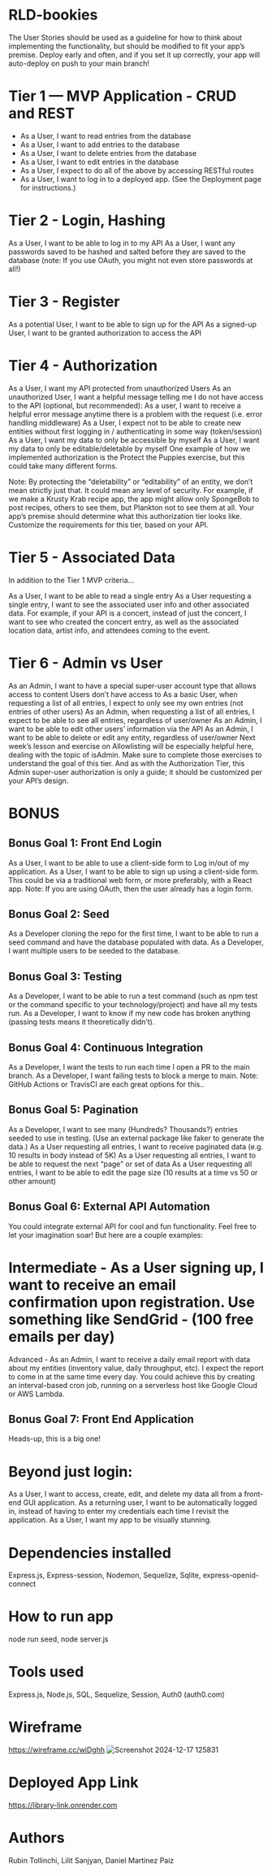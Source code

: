 # RLD-bookies

The User Stories should be used as a guideline for how to think about implementing the functionality, but should be modified to fit your app’s premise.
Deploy early and often, and if you set it up correctly, your app will auto-deploy on push to your main branch!

# Tier 1 — MVP Application - CRUD and REST
 - As a User, I want to read entries from the database
 - As a User, I want to add entries to the database
 - As a User, I want to delete entries from the database
 - As a User, I want to edit entries in the database
 - As a User, I expect to do all of the above by accessing RESTful routes
 - As a User, I want to log in to a deployed app. (See the Deployment page for instructions.)

# Tier 2 - Login, Hashing
As a User, I want to be able to log in to my API
As a User, I want any passwords saved to be hashed and salted before they are saved to the database (note: If you use OAuth, you might not even store passwords at all!)

# Tier 3 - Register
As a potential User, I want to be able to sign up for the API
As a signed-up User, I want to be granted authorization to access the API

# Tier 4 - Authorization
As a User, I want my API protected from unauthorized Users
As an unauthorized User, I want a helpful message telling me I do not have access to the API
(optional, but recommended): As a user, I want to receive a helpful error message anytime there is a problem with the request (i.e. error handling middleware)
As a User, I expect not to be able to create new entities without first logging in / authenticating in some way (token/session)
As a User, I want my data to only be accessible by myself
As a User, I want my data to only be editable/deletable by myself
One example of how we implemented authorization is the Protect the Puppies exercise, but this could take many different forms.

Note: By protecting the “deletability” or “editability” of an entity, we don’t mean strictly just that. It could mean any level of security. For example, if we make a Krusty Krab recipe app, the app might allow only SpongeBob to post recipes, others to see them, but Plankton not to see them at all. Your app’s premise should determine what this authorization tier looks like. Customize the requirements for this tier, based on your API.

# Tier 5 - Associated Data
In addition to the Tier 1 MVP criteria…

As a User, I want to be able to read a single entry
As a User requesting a single entry, I want to see the associated user info and other associated data. For example, if your API is a concert, instead of just the concert, I want to see who created the concert entry, as well as the associated location data, artist info, and attendees coming to the event.
# Tier 6 - Admin vs User
As an Admin, I want to have a special super-user account type that allows access to content Users don’t have access to
As a basic User, when requesting a list of all entries, I expect to only see my own entries (not entries of other users)
As an Admin, when requesting a list of all entries, I expect to be able to see all entries, regardless of user/owner
As an Admin, I want to be able to edit other users’ information via the API
As an Admin, I want to be able to delete or edit any entity, regardless of user/owner
Next week’s lesson and exercise on Allowlisting will be especially helpful here, dealing with the topic of isAdmin. Make sure to complete those exercises to understand the goal of this tier. And as with the Authorization Tier, this Admin super-user authorization is only a guide; it should be customized per your API’s design.

# BONUS
## Bonus Goal 1: Front End Login
As a User, I want to be able to use a client-side form to Log in/out of my application.
As a User, I want to be able to sign up using a client-side form.
This could be via a traditional web form, or more preferably, with a React app.
Note: If you are using OAuth, then the user already has a login form.

## Bonus Goal 2: Seed
As a Developer cloning the repo for the first time, I want to be able to run a seed command and have the database populated with data.
As a Developer, I want multiple users to be seeded to the database.


## Bonus Goal 3: Testing
As a Developer, I want to be able to run a test command (such as npm test or the command specific to your technology/project) and have all my tests run.
As a Developer, I want to know if my new code has broken anything (passing tests means it theoretically didn’t).


## Bonus Goal 4: Continuous Integration
As a Developer, I want the tests to run each time I open a PR to the main branch.
As a Developer, I want failing tests to block a merge to main.
Note: GitHub Actions or TravisCI are each great options for this..

## Bonus Goal 5: Pagination
As a Developer, I want to see many (Hundreds? Thousands?) entries seeded to use in testing. (Use an external package like faker to generate the data.)
As a User requesting all entries, I want to receive paginated data (e.g. 10 results in body instead of 5K)
As a User requesting all entries, I want to be able to request the next “page” or set of data
As a User requesting all entries, I want to be able to edit the page size (10 results at a time vs 50 or other amount)


## Bonus Goal 6: External API Automation
You could integrate external API for cool and fun functionality. Feel free to let your imagination soar! But here are a couple examples:

# Intermediate - As a User signing up, I want to receive an email confirmation upon registration. Use something like SendGrid - (100 free emails per day)
Advanced - As an Admin, I want to receive a daily email report with data about my entities (inventory value, daily throughput, etc). I expect the report to come in at the same time every day. You could achieve this by creating an interval-based cron job, running on a serverless host like Google Cloud or AWS Lambda.

## Bonus Goal 7: Front End Application
Heads-up, this is a big one!

# Beyond just login:

As a User, I want to access, create, edit, and delete my data all from a front-end GUI application.
As a returning user, I want to be automatically logged in, instead of having to enter my credentials each time I revisit the application.
As a User, I want my app to be visually stunning.

# Dependencies installed
Express.js,
Express-session,
Nodemon,
Sequelize,
Sqlite,
express-openid-connect

# How to run app
node run seed, 
node server.js

# Tools used
Express.js, Node.js, SQL, Sequelize, Session, Auth0 (auth0.com)

# Wireframe 
https://wireframe.cc/wiDghh
![Screenshot 2024-12-17 125831](https://github.com/user-attachments/assets/c1a5b717-3497-4dee-99fe-0548e82c302f)

# Deployed App Link
https://library-link.onrender.com

# Authors 
Rubin Tollinchi, Lilit Sanjyan, Daniel Martinez Paiz
